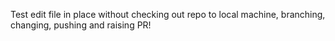 Test edit file in place without checking out repo to local machine, branching, changing, pushing and raising PR!
